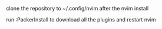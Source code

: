 clone the repository to ~/.config/nvim after the nvim install 

run :PackerInstall to download all the plugins and restart nvim 


